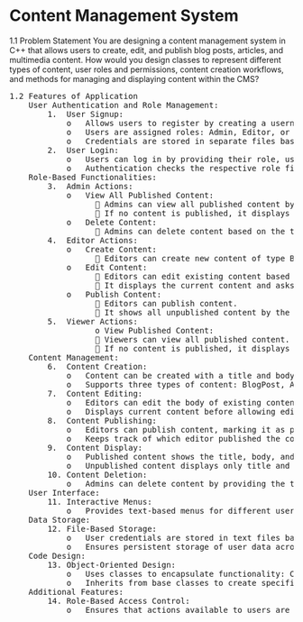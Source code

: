 # Content Management System
1.1	Problem Statement 
    You are designing a content management system in C++ that allows users to create, edit, and publish blog posts, articles, and multimedia content. 
    How would you design classes to represent different types of content, user roles and permissions, content creation workflows, and methods for managing and 
    displaying content within the CMS? <br />
<pre>
1.2	Features of Application
    User Authentication and Role Management:
        1.	User Signup:
            o	Allows users to register by creating a username and password.
            o	Users are assigned roles: Admin, Editor, or Viewer.
            o	Credentials are stored in separate files based on roles (admins.txt, editors.txt, viewers.txt).
        2.	User Login:
            o	Users can log in by providing their role, username, and password.
            o	Authentication checks the respective role file to validate credentials.
    Role-Based Functionalities:
        3.	Admin Actions:
            o	View All Published Content:
                  	Admins can view all published content by all editors.
                  	If no content is published, it displays "No published content."
            o	Delete Content:
                  	Admins can delete content based on the title.
        4.	Editor Actions:
            o	Create Content:
                  	Editors can create new content of type BlogPost, Article, or Multimedia.
            o	Edit Content:
                  	Editors can edit existing content based on the title.
                  	It displays the current content and asks if the editor wants to edit it.
            o	Publish Content:
                  	Editors can publish content.
                  	It shows all unpublished content by the editor, allowing selection for publishing.
        5.	Viewer Actions:
                  o	View Published Content:
                  	Viewers can view all published content.
                  	If no content is published, it displays "No published content."
    Content Management:
        6.	Content Creation:
            o	Content can be created with a title and body.
            o	Supports three types of content: BlogPost, Article, and Multimedia.
        7.	Content Editing:
            o	Editors can edit the body of existing content.
            o	Displays current content before allowing edits.
        8.	Content Publishing:
            o	Editors can publish content, marking it as published and associating it with the editor's name.
            o	Keeps track of which editor published the content.
        9.	Content Display:
            o	Published content shows the title, body, and editor's name.
            o	Unpublished content displays only title and body.
        10.	Content Deletion:
            o	Admins can delete content by providing the title.
    User Interface:
        11.	Interactive Menus:
            o	Provides text-based menus for different user roles (Admin, Editor, Viewer) to perform their respective actions.
    Data Storage:
        12.	File-Based Storage:
            o	User credentials are stored in text files based on roles.
            o	Ensures persistent storage of user data across sessions.
    Code Design:
        13.	Object-Oriented Design:
            o	Uses classes to encapsulate functionality: Content, BlogPost, Article, Multimedia, User, and CMS.
            o	Inherits from base classes to create specific content types.
    Additional Features:
        14.	Role-Based Access Control:
            o	Ensures that actions available to users are based on their roles, preventing unauthorized access to functionalities.
</pre>
